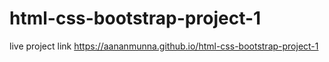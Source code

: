 # html-css-bootstrap-project-1

live project link  https://aananmunna.github.io/html-css-bootstrap-project-1
